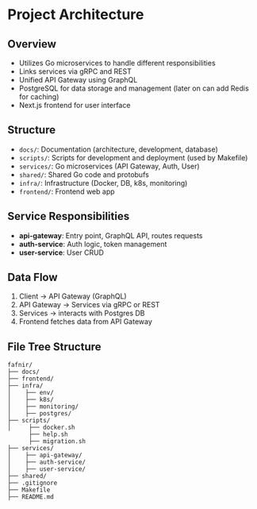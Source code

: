 # Project Architecture

## Overview
- Utilizes Go microservices to handle different responsibilities
- Links services via gRPC and REST
- Unified API Gateway using GraphQL
- PostgreSQL for data storage and management (later on can add Redis for caching)
- Next.js frontend for user interface

## Structure
- `docs/`: Documentation (architecture, development, database)
- `scripts/`: Scripts for development and deployment (used by Makefile)
- `services/`: Go microservices (API Gateway, Auth, User)
- `shared/`: Shared Go code and protobufs
- `infra/`: Infrastructure (Docker, DB, k8s, monitoring)
- `frontend/`: Frontend web app

## Service Responsibilities
- **api-gateway**: Entry point, GraphQL API, routes requests
- **auth-service**: Auth logic, token management
- **user-service**: User CRUD

## Data Flow
1. Client → API Gateway (GraphQL)
2. API Gateway → Services via gRPC or REST
3. Services → interacts with Postgres DB
4. Frontend fetches data from API Gateway

## File Tree Structure
```plaintext
fafnir/
├── docs/
├── frontend/
├── infra/              
│    ├── env/              
│    ├── k8s/              
│    ├── monitoring/       
│    ├── postgres/
├── scripts/
│     ├── docker.sh
      ├── help.sh
      ├── migration.sh 
├── services/
│    ├── api-gateway/      
│    ├── auth-service/
│    ├── user-service/     
├── shared/
├── .gitignore
├── Makefile          
├── README.md             
```